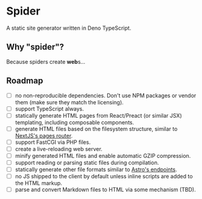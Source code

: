 # Spider

A static site generator written in Deno TypeScript.

## Why "spider"?

Because spiders create **web**s...

## Roadmap

- [ ] no non-reproducible dependencies. Don't use NPM packages or vendor them (make sure they match the licensing).
- [ ] support TypeScript always.
- [ ] statically generate HTML pages from React/Preact (or similar JSX) templating, including composable components.
- [ ] generate HTML files based on the filesystem structure, similar to [NextJS's pages router](https://nextjs.org/docs/pages/building-your-application/routing).
- [ ] support FastCGI via PHP files.
- [ ] create a live-reloading web server.
- [ ] minify generated HTML files and enable automatic GZIP compression.
- [ ] support reading or parsing static files during compilation.
- [ ] statically generate other file formats similar to [Astro's endpoints](https://docs.astro.build/en/core-concepts/endpoints/).
- [ ] no JS shipped to the client by default unless inline scripts are added to the HTML markup.
- [ ] parse and convert Markdown files to HTML via some mechanism (TBD).
